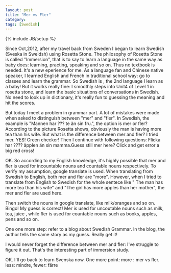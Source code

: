 ```yaml
---
layout: post
title: "Mer vs Fler"
category: 
tags: [Swedish]
---
```

{% include JB/setup %}

Since Oct,2012, after my travel back from Sweden I began to learn Swedish (Sveska in Sweidsh) using Rosetta Stone.
The philosophy of Rosetta Stone is called "Immersion", that is to say to learn a language in the same way as baby does: learning, practing, speaking and so on.
Thus no textbook is needed.
It's a new eperience for me. As a language fan and Chinese native speaker, I learned English and French in traditional school way: go to classes and learn the grammar. So Swedish is , the 2nd language I learn as a baby!
But it works really fine: I smoothly steps into Unit4 of Level 1 in rosetta stone, and learn the basic situations of conversations in Swedish. No need to look up in dictionary, it's really fun to guessing the meaning and hit the scores.


But today I meet a problem in grammar part. A lot of mistakes were made when asked to distinguish between "mer" and "fler".
In Swedish, the example is "Mannen har ??? te än sin fru.", the option is mer or fler?
According to the picture Rosetta shows, obviously the man is having more tea than his wife. But what is the difference between mer and fler?
I tried mer. YES! Green checker!
Then I continue with following questions: Flicka har ????  äpplen än sin mamma.Guess still mer here? Click and get error a big red cross!

OK. So according to my English knowledge, it's highly possible that mer and fler is used for incountable nouns and countable nouns respectively.
To verify my assumption, google translate is used. When translating from Swedish to English, both mer and fler are "more". However, when I tried to translate from English to Swedish for the whole sentece like " The man has more tea than his wife" and "The girl has more apples than her mother", the mer and fler are used here. 

Then switch the nouns in google translate, like milk/oranges and so on. Bingo!
My guess is correct! Mer is used for uncoutable nouns such as milk, tea, juice , while fler is used for countable nouns such as books, apples, pens and so on.

One one more step: refer to a blog about Swedish Grammar. In the blog, the author tells the same story as my guess. Really get it!

I would never forget the difference between mer and fler: I've struggle to figure it out. That's the interesting part of immersion study.

OK. I'll go back to learn Svenska now. 
One more point: more : mer vs fler. less: mindre, fewer: färre
